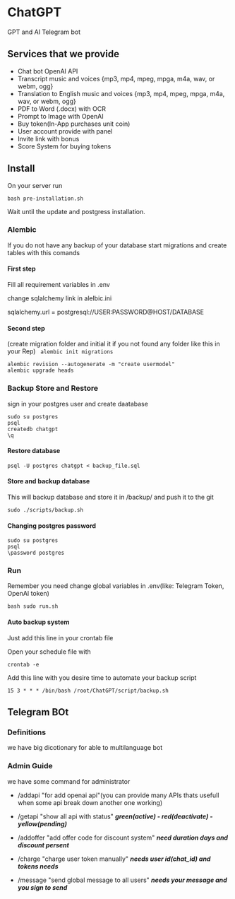 # ChatGPT

GPT and AI Telegram bot 

## Services that we provide

- Chat bot OpenAI API
- Transcript music and voices {mp3, mp4, mpeg, mpga, m4a, wav, or webm, ogg}
- Translation to English music and voices {mp3, mp4, mpeg, mpga, m4a, wav, or webm, ogg}
- PDF to Word (.docx) with OCR
- Prompt to Image with OpenAI
- Buy token(In-App purchases unit coin)
- User account provide with panel
- Invite link with bonus
- Score System for buying tokens

## Install

On your server run

`bash pre-installation.sh`

Wait until the update and postgress installation.

### Alembic

If you do not have any backup of your database start migrations and create tables with this comands

#### First step

Fill all requirement variables  in .env 

change sqlalchemy link in alelbic.ini

sqlalchemy.url = postgresql://USER:PASSWORD@HOST/DATABASE

#### Second step

(create migration folder and initial it if you not found any folder like this in your Rep)
` alembic init migrations`

```alembic
alembic revision --autogenerate -m "create usermodel"
alembic upgrade heads
```

### Backup Store and Restore

sign in your postgres user and create daatabase

```
sudo su postgres
psql
createdb chatgpt
\q
```

#### Restore database

`psql -U postgres chatgpt < backup_file.sql`

#### Store and backup database

This will backup database and store it in /backup/ and push it to the git

`sudo ./scripts/backup.sh`

#### Changing postgres password

```
sudo su postgres
psql
\password postgres
```

### Run

Remember you need change global variables in .env(like: Telegram Token, OpenAI token)

`bash sudo run.sh`

#### Auto backup system 

Just add this line in your crontab file
 
Open your schedule file with 

```
crontab -e

```
Add this line with you desire time to automate your backup script

```
15 3 * * * /bin/bash /root/ChatGPT/script/backup.sh
```


## Telegram BOt

### Definitions 
we have big dicotionary for able to multilanguage bot 

### Admin Guide 

we have some command for administrator 

- /addapi "for add openai api"(you can provide many APIs thats usefull when some api break down another one working)
- /getapi "show all api with status" ***green(active) - red(deactivate) - yellow(pending)***

- /addoffer "add offer code for discount system" ***need duration days and discount persent***

- /charge "charge user token manually" ***needs user id(chat_id) and tokens needs***

- /message "send global message to all users" ***needs your message and you sign to send***


